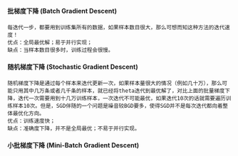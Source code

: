 #### 批梯度下降 (Batch Gradient Descent)
```
每迭代一步，都要用到训练集所有的数据，如果样本数目很大，那么可想而知这种方法的迭代速度！
优点：全局最优解；易于并行实现；
缺点：当样本数目很多时，训练过程会很慢。
```


#### 随机梯度下降 (Stochastic Gradient Descent)
```
随机梯度下降是通过每个样本来迭代更新一次，如果样本量很大的情况（例如几十万），那么可能只用其中几万条或者几千条的样本，就已经将theta迭代到最优解了，对比上面的批量梯度下降，迭代一次需要用到十几万训练样本，一次迭代不可能最优，如果迭代10次的话就需要遍历训练样本10次。但是，SGD伴随的一个问题是噪音较BGD要多，使得SGD并不是每次迭代都向着整体最优化方向。
优点：训练速度快；
缺点：准确度下降，并不是全局最优；不易于并行实现。
```


#### 小批梯度下降 (Mini-Batch Gradient Descent)
```
```